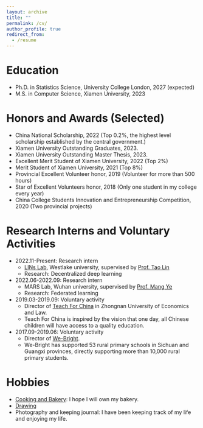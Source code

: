 ```yaml
---
layout: archive
title: ""
permalink: /cv/
author_profile: true
redirect_from:
  - /resume
---
```


Education
======
- Ph.D. in Statistics Science, University College London, 2027 (expected)
- M.S. in Computer Science, Xiamen University, 2023

Honors and Awards (Selected)
======
- China National Scholarship, 2022 (Top 0.2%, the highest level scholarship established by the central government.)
- Xiamen University Outstanding Graduates, 2023.
- Xiamen University Outstanding Master Thesis, 2023.
- Excellent Merit Student of Xiamen University, 2022 (Top 2%)
- Merit Student of Xiamen University, 2021 (Top 8%)
- Provincial Excellent Volunteer honor, 2019 (Volunteer for more than 500 hours)
- Star of Excellent Volunteers honor, 2018 (Only one student in my college every year)
- China College Students Innovation and Entrepreneurship Competition, 2020 (Two provincial projects)


Research Interns and Voluntary Activities
======

- 2022.11-Present: Research intern
  - [LINs Lab](https://lins-lab.github.io/), Westlake university, supervised by [Prof. Tao Lin](https://tlin-taolin.github.io/)
  - Research: Decentralized deep learning
- 2022.06-2022.09: Research intern
  - MARS Lab, Wuhan university, supervised by [Prof. Mang Ye](https://marswhu.github.io/)
  - Research: Federated learning
- 2019.03-2019.09: Voluntary activity
  - Director of [Teach For China](https://baike.baidu.com/item/%E7%BE%8E%E4%B8%BD%E4%B8%AD%E5%9B%BD/499616?fr=aladdin) in Zhongnan University of Economics and Law.
  - Teach For China is inspired by the vision that one day, all Chinese children will have access to a quality education. 
- 2017.09-2019.06: Voluntary activity
  - Director of [We-Bright](https://baike.baidu.com/item/%E5%BE%AE%E5%85%89%E6%94%AF%E6%95%99/16975919?fr=aladdin).
  - We-Bright has supported 53 rural primary schools in Sichuan and Guangxi provinces, directly supporting more than 10,000 rural primary students.

Hobbies
======
- [Cooking and Bakery](https://shangxinyi.github.io/bakery.pdf): I hope I will own my bakery.
- [Drawing](https://shangxinyi.github.io/drawing.pdf)
- Photography and keeping journal: I have been keeping track of my life and enjoying my life.
